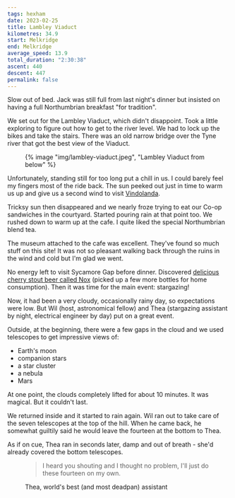 ```yaml
---
tags: hexham
date: 2023-02-25
title: Lambley Viaduct
kilometres: 34.9
start: Melkridge
end: Melkridge
average_speed: 13.9
total_duration: "2:30:38"
ascent: 440
descent: 447
permalink: false
---
```


Slow out of bed. Jack was still full from last night's dinner but insisted on having a full Northumbrian breakfast "for tradition".

We set out for the Lambley Viaduct, which didn't disappoint. Took a little exploring to figure out how to get to the river level. We had to lock up the bikes and take the stairs. There was an old narrow bridge over the Tyne river that got the best view of the Viaduct.

<figure>
{% image "img/lambley-viaduct.jpeg", "Lambley Viaduct from below" %}
</figure>

Unfortunately, standing still for too long put a chill in us. I could barely feel my fingers most of the ride back. The sun peeked out just in time to warm us up and give us a second wind to visit [Vindolanda](https://www.vindolanda.com/roman-vindolanda-fort-museum).

Tricksy sun then disappeared and we nearly froze trying to eat our Co-op sandwiches in the courtyard. Started pouring rain at that point too. We rushed down to warm up at the cafe. I quite liked the special Northumbrian blend tea.

The museum attached to the cafe was excellent. They've found so much stuff on this site! It was not so pleasant walking back through the ruins in the wind and cold but I'm glad we went.

No energy left to visit Sycamore Gap before dinner. Discovered [delicious cherry stout beer called Nox](https://www.twicebrewed.co.uk/product/nox-cherry-milk-stout-5-500ml-bottle-6/) (picked up a few more bottles for home consumption). Then it was time for the main event: stargazing!

Now, it had been a very cloudy, occasionally rainy day, so expectations were low. But Wil (host, astronomical fellow) and Thea (stargazing assistant by night, electrical engineer by day) put on a great event.

Outside, at the beginning, there were a few gaps in the cloud and we used telescopes to get impressive views of:

- Earth's moon
- companion stars
- a star cluster
- a nebula
- Mars

At one point, the clouds completely lifted for about 10 minutes. It was magical. But it couldn't last.

We returned inside and it started to rain again. Wil ran out to take care of the seven telescopes at the top of the hill. When he came back, he somewhat guiltily said he would leave the fourteen at the bottom to Thea.

As if on cue, Thea ran in seconds later, damp and out of breath - she'd already covered the bottom telescopes.

<figure>
<blockquote>
I heard you shouting and I thought no problem, I'll just do these fourteen on my own.
</blockquote>
<figcaption>Thea, world's best (and most deadpan) assistant</figcaption>
</figure>
